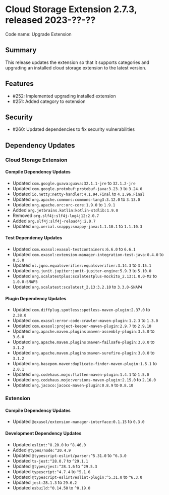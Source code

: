 # Cloud Storage Extension 2.7.3, released 2023-??-??

Code name: Upgrade Extension

## Summary

This release updates the extension so that it supports categories and upgrading an installed cloud storage extension to the latest version.

## Features

* #252: Implemented upgrading installed extension
* #251: Added category to extension

## Security

* #260: Updated dependencies to fix security vulnerabilities

## Dependency Updates

### Cloud Storage Extension

#### Compile Dependency Updates

* Updated `com.google.guava:guava:32.1.1-jre` to `32.1.2-jre`
* Updated `com.google.protobuf:protobuf-java:3.23.3` to `3.24.0`
* Updated `io.netty:netty-handler:4.1.94.Final` to `4.1.96.Final`
* Updated `org.apache.commons:commons-lang3:3.12.0` to `3.13.0`
* Updated `org.apache.orc:orc-core:1.9.0` to `1.9.1`
* Added `org.jetbrains.kotlin:kotlin-stdlib:1.9.0`
* Removed `org.slf4j:slf4j-log4j12:2.0.7`
* Added `org.slf4j:slf4j-reload4j:2.0.7`
* Updated `org.xerial.snappy:snappy-java:1.1.10.1` to `1.1.10.3`

#### Test Dependency Updates

* Updated `com.exasol:exasol-testcontainers:6.6.0` to `6.6.1`
* Updated `com.exasol:extension-manager-integration-test-java:0.4.0` to `0.5.0`
* Updated `nl.jqno.equalsverifier:equalsverifier:3.14.3` to `3.15.1`
* Updated `org.junit.jupiter:junit-jupiter-engine:5.9.3` to `5.10.0`
* Updated `org.scalatestplus:scalatestplus-mockito_2.13:1.0.0-M2` to `1.0.0-SNAP5`
* Updated `org.scalatest:scalatest_2.13:3.2.10` to `3.3.0-SNAP4`

#### Plugin Dependency Updates

* Updated `com.diffplug.spotless:spotless-maven-plugin:2.37.0` to `2.38.0`
* Updated `com.exasol:error-code-crawler-maven-plugin:1.2.3` to `1.3.0`
* Updated `com.exasol:project-keeper-maven-plugin:2.9.7` to `2.9.10`
* Updated `org.apache.maven.plugins:maven-assembly-plugin:3.5.0` to `3.6.0`
* Updated `org.apache.maven.plugins:maven-failsafe-plugin:3.0.0` to `3.1.2`
* Updated `org.apache.maven.plugins:maven-surefire-plugin:3.0.0` to `3.1.2`
* Updated `org.basepom.maven:duplicate-finder-maven-plugin:1.5.1` to `2.0.1`
* Updated `org.codehaus.mojo:flatten-maven-plugin:1.4.1` to `1.5.0`
* Updated `org.codehaus.mojo:versions-maven-plugin:2.15.0` to `2.16.0`
* Updated `org.jacoco:jacoco-maven-plugin:0.8.9` to `0.8.10`

### Extension

#### Compile Dependency Updates

* Updated `@exasol/extension-manager-interface:0.1.15` to `0.3.0`

#### Development Dependency Updates

* Updated `eslint:^8.20.0` to `^8.46.0`
* Added `@types/node:^20.4.9`
* Updated `@typescript-eslint/parser:^5.31.0` to `^6.3.0`
* Updated `ts-jest:^28.0.7` to `^29.1.1`
* Updated `@types/jest:^28.1.6` to `^29.5.3`
* Updated `typescript:^4.7.4` to `^5.1.6`
* Updated `@typescript-eslint/eslint-plugin:^5.31.0` to `^6.3.0`
* Updated `jest:28.1.3` to `29.6.2`
* Updated `esbuild:^0.14.50` to `^0.19.0`
